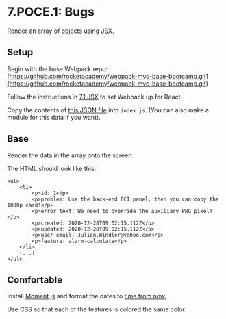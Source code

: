 # 7.POCE.1: Bugs

Render an array of objects using JSX.

## Setup

Begin with the base Webpack repo: [https://github.com/rocketacademy/webpack-mvc-base-bootcamp.git](https://github.com/rocketacademy/webpack-mvc-base-bootcamp.git)

Follow the instructions in [7.1 JSX](../7.1-jsx-intro/) to set Webpack up for React.

Copy the contents of [this JSON file](https://raw.githubusercontent.com/rocketacademy/bootcamp-docs/master/fixture-data/bugs.json) into `index.js`. \(You can also make a module for this data if you want\).

## Base

Render the data in the array onto the screen.

The HTML should look like this:

```text
<ul>
    <li>
        <p>id: 1</p>
        <p>problem: Use the back-end PCI panel, then you can copy the 1080p card!</p>
        <p>error text: We need to override the auxiliary PNG pixel!</p>
        <p>created: 2020-12-28T09:02:15.112Z</p>
        <p>updated: 2020-12-28T09:02:15.112Z</p>
        <p>user email: Julien.Windler@yahoo.com</p>
        <p>feature: alarm-calculate</p>
    </li>
    [...]
</ul>
```

## Comfortable

Install [Moment.js](https://www.npmjs.com/package/moment) and format the dates to [time from now. ](https://momentjs.com/docs/#/displaying/fromnow/)

Use CSS so that each of the features is colored the same color.
